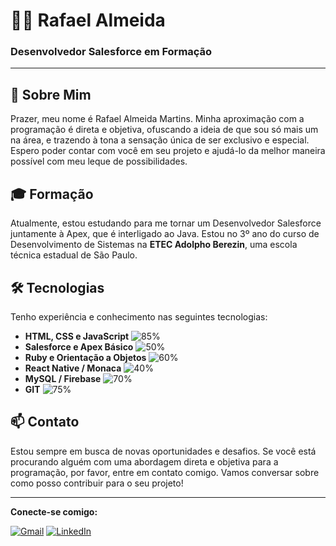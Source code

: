 # 👨‍💻 Rafael Almeida

### Desenvolvedor Salesforce em Formação

---

## 📖 Sobre Mim

Prazer, meu nome é Rafael Almeida Martins. Minha aproximação com a programação é direta e objetiva, ofuscando a ideia de que sou só mais um na área, e trazendo à tona a sensação única de ser exclusivo e especial. Espero poder contar com você em seu projeto e ajudá-lo da melhor maneira possível com meu leque de possibilidades.

## 🎓 Formação

Atualmente, estou estudando para me tornar um Desenvolvedor Salesforce juntamente à Apex, que é interligado ao Java. Estou no 3º ano do curso de Desenvolvimento de Sistemas na **ETEC Adolpho Berezin**, uma escola técnica estadual de São Paulo.

## 🛠 Tecnologias

Tenho experiência e conhecimento nas seguintes tecnologias:

- **HTML, CSS e JavaScript** ![85%](https://progress-bar.dev/85)
- **Salesforce e Apex Básico** ![50%](https://progress-bar.dev/50)
- **Ruby e Orientação a Objetos** ![60%](https://progress-bar.dev/60)
- **React Native / Monaca** ![40%](https://progress-bar.dev/40)
- **MySQL / Firebase** ![70%](https://progress-bar.dev/70)
- **GIT** ![75%](https://progress-bar.dev/75)

## 📫 Contato

Estou sempre em busca de novas oportunidades e desafios. Se você está procurando alguém com uma abordagem direta e objetiva para a programação, por favor, entre em contato comigo. Vamos conversar sobre como posso contribuir para o seu projeto!

---

**Conecte-se comigo:**

[![Gmail](https://img.shields.io/badge/Gmail-D14836?style=for-the-badge&logo=gmail&logoColor=white)](https://criarmeulink.com.br/u/1718055543) 
[![LinkedIn](https://img.shields.io/badge/LinkedIn-0077B5?style=for-the-badge&logo=linkedin&logoColor=white)](https://www.linkedin.com/in/rafael-almeida-62b446274/)

